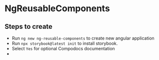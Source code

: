 # NgReusableComponents

## Steps to create

- Run `ng new ng-reusable-components` to create new angular application
- Run `npx storybook@latest init` to install storybook.
- Select `Yes` for optional Compodocs documentation
- 

